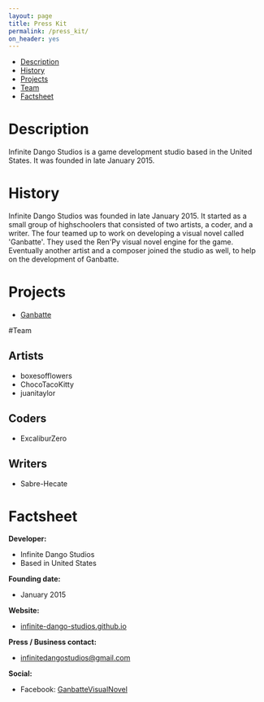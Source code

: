 ```yaml
---
layout: page
title: Press Kit
permalink: /press_kit/
on_header: yes
---
```


- [Description](/press_kit/#desciption)
- [History](/press_kit/#history)
- [Projects](/press_kit/#projects)
- [Team](/press_kit/#team)
- [Factsheet](/press_kit/#factsheet)

# Description

Infinite Dango Studios is a game development studio based in the United States. It was founded in late January 2015.

# History

Infinite Dango Studios was founded in late January 2015. It started as a small group of highschoolers that consisted of two artists, a coder, and a writer. The four teamed up to work on developing a visual novel called 'Ganbatte'. They used the Ren'Py visual novel engine for the game. Eventually another artist and a composer joined the studio as well, to help on the development of Ganbatte.

# Projects
- [Ganbatte](/press_kit/ganbatte/)

#Team

## Artists
- boxesofflowers
- ChocoTacoKitty
- juanitaylor

## Coders
- ExcaliburZero

## Writers
- Sabre-Hecate

# Factsheet
**Developer:**

- Infinite Dango Studios
- Based in United States

**Founding date:**

- January 2015

**Website:**

- [infinite-dango-studios.github.io](https://infinite-dango-studios.github.io/)

**Press / Business contact:**

- [infinitedangostudios@gmail.com](mailto:infinitedangostudios@gmail.com)

**Social:**

- Facebook: [GanbatteVisualNovel](https://www.facebook.com/GanbatteVisualNovel)
